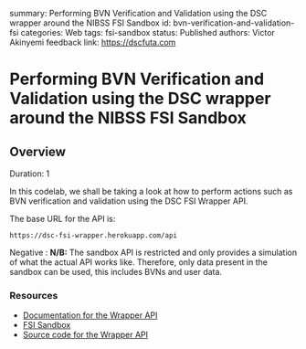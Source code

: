 summary: Performing BVN Verification and Validation using the DSC wrapper around the NIBSS FSI Sandbox
id: bvn-verification-and-validation-fsi
categories: Web
tags: fsi-sandbox
status: Published
authors: Victor Akinyemi
feedback link: https://dscfuta.com

# Performing BVN Verification and Validation using the DSC wrapper around the NIBSS FSI Sandbox

## Overview

Duration: 1

In this codelab, we shall be taking a look at how to perform actions such as BVN verification and validation using the DSC FSI Wrapper API.

The base URL for the API is:

```plaintext
https://dsc-fsi-wrapper.herokuapp.com/api
```

Negative
: **N/B:** The sandbox API is restricted and only provides a simulation of what the actual API works like. Therefore, only data present in the sandbox can be used, this includes BVNs and user data.

### Resources

- [Documentation for the Wrapper API](https://documenter.getpostman.com/view/9936833/SWLce9RJ?version=latest)
- [FSI Sandbox](https://sandbox.fsi.ng)
- [Source code for the Wrapper API](https://github.com/tehlordvortex/dsc-fsi-wrapper)

